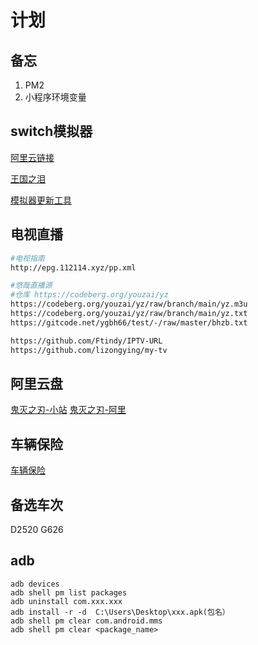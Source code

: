 # 计划

## 备忘

1. PM2
2. 小程序环境变量

## switch模拟器

[阿里云链接](https://www.aliyundrive.com/s/6DDmqFkFvFp)

[王国之泪](https://kdocs.cn/l/cjZQsRt7ymPF)

[模拟器更新工具](https://github.com/triwinds/ns-emu-tools/releases)

## 电视直播

```sh
#电视指南
http://epg.112114.xyz/pp.xml

#悠哉直播源
#仓库 https://codeberg.org/youzai/yz
https://codeberg.org/youzai/yz/raw/branch/main/yz.m3u
https://codeberg.org/youzai/yz/raw/branch/main/yz.txt
https://gitcode.net/ygbh66/test/-/raw/master/bhzb.txt

https://github.com/Ftindy/IPTV-URL
https://github.com/lizongying/my-tv

```

## 阿里云盘

[鬼灭之刃-小站](http://myxiaozhan.net/d/224080)
[鬼灭之刃-阿里](https://www.aliyundrive.com/s/os8fMK67DZe/folder/630de48e0c44c4a3703a4ea187d54ce5f8cce6f2)

## 车辆保险

[车辆保险](https://zhuanlan.zhihu.com/p/95477550)

## 备选车次

D2520 G626

## adb

```shell
adb devices
adb shell pm list packages
adb uninstall com.xxx.xxx
adb install -r -d  C:\Users\Desktop\xxx.apk(包名）
adb shell pm clear com.android.mms
adb shell pm clear <package_name>
```
